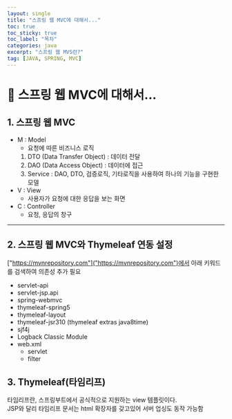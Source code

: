 ```yaml
---
layout: single
title: "스프링 웹 MVC에 대해서..."
toc: true
toc_sticky: true
toc_label: "목차"
categories: java
excerpt: "스프링 웹 MVS란?"
tag: [JAVA, SPRING, MVC]
---
```


# 📘 스프링 웹 MVC에 대해서...

## 1. 스프링 웹 MVC
- M : Model  
    - 요청에 따른 비즈니스 로직 
    1. DTO (Data Transfer Object) : 데이터 전달  
    2. DAO (Data Access Object) : 데이터에 접근
    3. Service : DAO, DTO, 검증로직, 기타로직을 사용하여 하나의 기능을 구현한 모델  
- V : View 
    - 사용자가 요청에 대한 응답을 보는 화면  
- C : Controller  
    - 요청, 응답의 창구  

---

## 2. 스프링 웹 MVC와 Thymeleaf 연동 설정
["https://mvnrepository.com"]("https://mvnrepository.com")에서 아래 키워드를 검색하여 의존성 추가 필요  

- servlet-api  
- servlet-jsp.api  
- spring-webmvc  
- thymeleaf-spring5
- thymeleaf-layout  
- thymeleaf-jsr310 (thymeleaf extras java8time)  
- sjf4j  
- Logback Classic Module  
- web.xml  
    - servlet  
    - filter
    
## 3. Thymeleaf(타임리프)
타임리프란, 스프링부트에서 공식적으로 지원하는 view 템플릿이다.  
JSP와 달리 타임리프 문서는 html 확장자를 갖고있어 서버 업싱도 동작 가능함